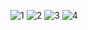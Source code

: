 ![1](https://user-images.githubusercontent.com/68962774/122722475-687b4f00-d28f-11eb-87df-90c4a366a225.jpg)
![2](https://user-images.githubusercontent.com/68962774/122722554-7e890f80-d28f-11eb-878b-6fcf5f8a1f60.jpg)
![3](https://user-images.githubusercontent.com/68962774/122722564-80eb6980-d28f-11eb-9d65-a5d6ee923e9c.jpg)
![4](https://user-images.githubusercontent.com/68962774/122722574-82b52d00-d28f-11eb-996c-a2a10bae8207.jpg)
